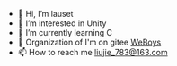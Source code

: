 - 👋 Hi, I’m lauset
- 👀 I’m interested in Unity
- 🌱 I’m currently learning C
- 💞️ Organization of I'm on gitee [WeBoys](https://gitee.com/baby783)
- 📫 How to reach me liujie_783@163.com

<!---
lauset/lauset is a ✨ special ✨ repository because its `README.md` (this file) appears on your GitHub profile.
You can click the Preview link to take a look at your changes.
--->
